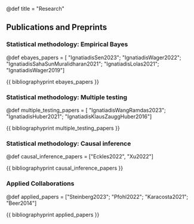 @def title = "Research"





## Publications and Preprints

### Statistical methodology: Empirical Bayes


@def ebayes_papers = [
    "IgnatiadisSen2023";
    "IgnatiadisWager2022";
    "IgnatiadisSahaSunMuralidharan2021";
    "IgnatiadisLolas2021";
    "IgnatiadisWager2019"]

{{ bibliographyprint ebayes_papers }}


### Statistical methodology: Multiple testing

@def multiple_testing_papers = [
    "IgnatiadisWangRamdas2023";
    "IgnatiadisHuber2021"; 
    "IgnatiadisKlausZauggHuber2016"]

{{ bibliographyprint multiple_testing_papers }}


### Statistical methodology: Causal inference

@def causal_inference_papers = ["Eckles2022", "Xu2022"]

{{ bibliographyprint causal_inference_papers }}


### Applied Collaborations

@def applied_papers = ["Steinberg2023"; "Pfohl2022"; "Karacosta2021"; "Beer2014"]

{{ bibliographyprint applied_papers }}







